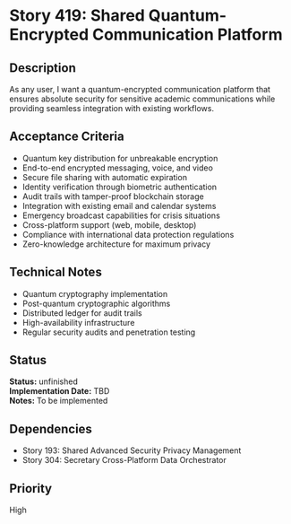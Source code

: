 # Story 419: Shared Quantum-Encrypted Communication Platform

## Description
As any user, I want a quantum-encrypted communication platform that ensures absolute security for sensitive academic communications while providing seamless integration with existing workflows.

## Acceptance Criteria
- Quantum key distribution for unbreakable encryption
- End-to-end encrypted messaging, voice, and video
- Secure file sharing with automatic expiration
- Identity verification through biometric authentication
- Audit trails with tamper-proof blockchain storage
- Integration with existing email and calendar systems
- Emergency broadcast capabilities for crisis situations
- Cross-platform support (web, mobile, desktop)
- Compliance with international data protection regulations
- Zero-knowledge architecture for maximum privacy

## Technical Notes
- Quantum cryptography implementation
- Post-quantum cryptographic algorithms
- Distributed ledger for audit trails
- High-availability infrastructure
- Regular security audits and penetration testing


## Status
**Status:** unfinished  
**Implementation Date:** TBD  
**Notes:** To be implemented
## Dependencies
- Story 193: Shared Advanced Security Privacy Management
- Story 304: Secretary Cross-Platform Data Orchestrator

## Priority
High